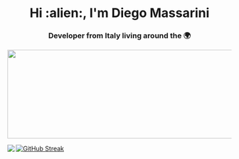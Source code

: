 
<h1 align="center">Hi :alien:, I'm Diego Massarini</h1>
<h3 align="center">Developer from Italy living around the 🌍</h3>

<p align="center">
  <img width="1000" height="200" src="https://media4.giphy.com/media/8gEQZGdHET5ZXgP4by/giphy.gif?cid=ecf05e47dvg43acg4fpeufe2p2v1swg5yz5n8tdy1wtb50ub&rid=giphy.gif&ct=g">
</p>


<div >
<img align="left" src ="https://github-readme-stats.vercel.app/api/top-langs/?username=webdiego&layout=compact&langs_count=10&hide=html,shell&bg_color=1f1f1f&title_color=fff&text_color=fff&custom_title=Languages&">
                                                                                             
[![GitHub Streak](http://github-readme-streak-stats.herokuapp.com?user=webdiego&theme=ayu-light&date_format=M%20j%5B%2C%20Y%5D&background=1f1f1f)](https://git.io/streak-stats)
  </div>
